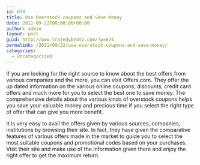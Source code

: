 ```yaml
---
id: 674
title: Use Overstock coupons and Save Money
date: 2011-09-22T00:00:00+00:00
author: admin
layout: post
guid: http://www.trajedybeatz.com/?p=674
permalink: /2011/09/22/use-overstock-coupons-and-save-money/
categories:
  - Uncategorized
---
```

If you are looking for the right source to know about the best offers from various companies and the more, you can visit Offers.com. They offer the up dated information on the various online coupons, discounts, credit card offers and much more for you to select the best one to save money. The comprehensive details about the various kinds of overstock coupons helps you save your valuable money and precious time if you select the right type of offer that can give you more benefit.

It is very easy to avail the offers given by various sources, companies, institutions by browsing their site. In fact, they have given the comparative features of various offers made in the market to guide you to select the most suitable coupons and promotional codes based on your purchases. Visit their site and make use of the information given there and enjoy the right offer to get the maximum return.